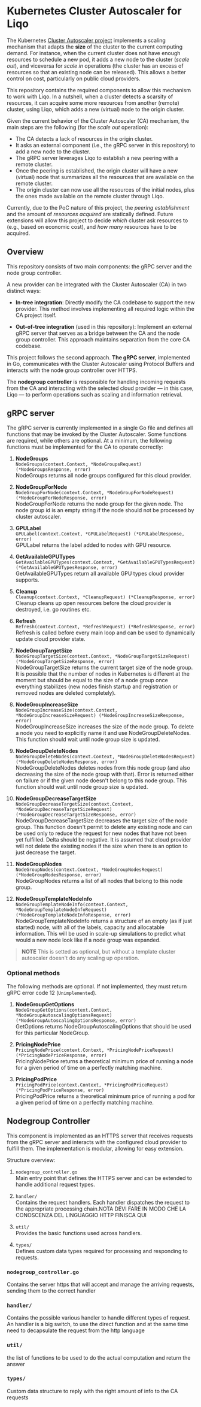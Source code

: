 # Kubernetes Cluster Autoscaler for Liqo

The Kubernetes [Cluster Autoscaler project](https://github.com/kubernetes/autoscaler/tree/master/cluster-autoscaler) implements a scaling mechanism that adapts the **size** of the cluster to the current computing demand.
For instance, when the current cluster does not have enough resources to schedule a new pod, it adds a new node to the cluster (_scale out_), and viceversa for _scale in_ operations (the cluster has an excess of resources so that an existing node can be released).
This allows a better control on cost, particularly on public cloud providers.

This repository contains the required components to allow this mechanism to work with Liqo.
In a nutshell, when a cluster detects a scarsity of resources, it can acquire some more resources from another (remote) cluster, using Liqo, which adds a new (virtual) node to the origin cluster.

Given the current behavior of the Cluster Autoscaler (CA) mechanism, the main steps are the following (for the _scale out_ operation):
- The CA detects a lack of resources in the origin cluster.
- It asks an external component (i.e., the gRPC server in this repository) to add a new node to the cluster.
- The gRPC server leverages Liqo to establish a new peering with a remote cluster.
- Once the peering is established, the origin cluster will have a new (virtual) node that summarizes all the resources that are available on the remote cluster.
- The origin cluster can now use all the resources of the initial nodes, plus the ones made available on the remote cluster through Liqo.

Currently, due to the PoC nature of this project, the _peering establishment_ and the amount of _resources acquired_ are statically defined.
Future extensions will allow this project to decide _which_ cluster ask resources to (e.g., based on economic cost), and _how many_ resources have to be acquired.


## Overview 
This repository consists of two main components: the gRPC server and the node group controller.

A new provider can be integrated with the Cluster Autoscaler (CA) in two distinct ways:

-  **In-tree integration**: Directly modify the CA codebase to support the new provider. This method involves implementing all required logic within the CA project itself.

-  **Out-of-tree integration** (used in this repository): Implement an external gRPC server that serves as a bridge between the CA and the node group controller. This approach maintains separation from the core CA codebase.

This project follows the second approach. **The gRPC server**, implemented in Go, communicates with the Cluster Autoscaler using Protocol Buffers and interacts with the node group controller over HTTPS.

The **nodegroup controller** is responsible for handling incoming requests from the CA and interacting with the selected cloud provider — in this case, Liqo — to perform operations such as scaling and information retrieval.

## gRPC server

The gRPC server is currently implemented in a single Go file and defines all functions that may be invoked by the Cluster Autoscaler. Some functions are required, while others are optional. At a minimum, the following functions must be implemented for the CA to operate correctly:

1. **NodeGroups**  
`NodeGroups(context.Context, *NodeGroupsRequest) (*NodeGroupsResponse, error)`  
NodeGroups returns all node groups configured for this cloud provider.

2. **NodeGroupForNode**  
`NodeGroupForNode(context.Context, *NodeGroupForNodeRequest) (*NodeGroupForNodeResponse, error)`  
NodeGroupForNode returns the node group for the given node. The node group id is an empty string if the node should not be processed by cluster autoscaler.

3. **GPULabel**  
`GPULabel(context.Context, *GPULabelRequest) (*GPULabelResponse, error)`  
GPULabel returns the label added to nodes with GPU resource.

4. **GetAvailableGPUTypes**  
`GetAvailableGPUTypes(context.Context, *GetAvailableGPUTypesRequest) (*GetAvailableGPUTypesResponse, error)`  
GetAvailableGPUTypes return all available GPU types cloud provider supports.

5. **Cleanup**  
`Cleanup(context.Context, *CleanupRequest) (*CleanupResponse, error)`  
Cleanup cleans up open resources before the cloud provider is destroyed, i.e. go routines etc.

6. **Refresh**  
`Refresh(context.Context, *RefreshRequest) (*RefreshResponse, error)`  
Refresh is called before every main loop and can be used to dynamically update cloud provider state.

7. **NodeGroupTargetSize**  
`NodeGroupTargetSize(context.Context, *NodeGroupTargetSizeRequest) (*NodeGroupTargetSizeResponse, error)`  
NodeGroupTargetSize returns the current target size of the node group. It is possible that the number of nodes in Kubernetes is different at the moment but should be equal to the size of a node group once everything stabilizes (new nodes finish startup and registration or removed nodes are deleted completely).

8. **NodeGroupIncreaseSize**  
`NodeGroupIncreaseSize(context.Context, *NodeGroupIncreaseSizeRequest) (*NodeGroupIncreaseSizeResponse, error)`  
NodeGroupIncreaseSize increases the size of the node group. To delete a node you need to explicitly name it and use NodeGroupDeleteNodes. This function should wait until node group size is updated.

9. **NodeGroupDeleteNodes**  
`NodeGroupDeleteNodes(context.Context, *NodeGroupDeleteNodesRequest) (*NodeGroupDeleteNodesResponse, error)`  
NodeGroupDeleteNodes deletes nodes from this node group (and also decreasing the size of the node group with that). Error is returned either on failure or if the given node doesn't belong to this node group. This function should wait until node group size is updated.

10. **NodeGroupDecreaseTargetSize**  
`NodeGroupDecreaseTargetSize(context.Context, *NodeGroupDecreaseTargetSizeRequest) (*NodeGroupDecreaseTargetSizeResponse, error)`
NodeGroupDecreaseTargetSize decreases the target size of the node group. This function doesn't permit to delete any existing node and can be used only to reduce the request for new nodes that have not been yet fulfilled. Delta should be negative. It is assumed that cloud provider will not delete the existing nodes if the size when there is an option to just decrease the target.

11. **NodeGroupNodes**  
`NodeGroupNodes(context.Context, *NodeGroupNodesRequest) (*NodeGroupNodesResponse, error)`  
NodeGroupNodes returns a list of all nodes that belong to this node group.

12. **NodeGroupTemplateNodeInfo**  
`NodeGroupTemplateNodeInfo(context.Context, *NodeGroupTemplateNodeInfoRequest) (*NodeGroupTemplateNodeInfoResponse, error)`  
NodeGroupTemplateNodeInfo returns a structure of an empty (as if just started) node, with all of the labels, capacity and allocatable information. This will be used in scale-up simulations to predict what would a new node look like if a node group was expanded.  
>**NOTE** This is setted as optional, but without a template cluster autoscaler doesn't do any scaling up operation.

### Optional methods

The following methods are optional. If not implemented, they must return gRPC error code 12 (`Unimplemented`).

1. **NodeGroupGetOptions**  
`NodeGroupGetOptions(context.Context, *NodeGroupAutoscalingOptionsRequest) (*NodeGroupAutoscalingOptionsResponse, error)`   
GetOptions returns NodeGroupAutoscalingOptions that should be used for this particular NodeGroup.

2. **PricingNodePrice**  
`PricingNodePrice(context.Context, *PricingNodePriceRequest) (*PricingNodePriceResponse, error)`  
PricingNodePrice returns a theoretical minimum price of running a node for a given period of time on a perfectly matching machine.

3. **PricingPodPrice**  
`PricingPodPrice(context.Context, *PricingPodPriceRequest) (*PricingPodPriceResponse, error)`  
PricingPodPrice returns a theoretical minimum price of running a pod for a given period of time on a perfectly matching machine.

## Nodegroup Controller

This component is implemented as an HTTPS server that receives requests from the gRPC server and interacts with the configured cloud provider to fulfill them. The implementation is modular, allowing for easy extension.

Structure overview:

1. `nodegroup_controller.go`   
Main entry point that defines the HTTPS server and can be extended to handle additional request types.

2. `handler/`   
Contains the request handlers. Each handler dispatches the request to the appropriate processing chain.NOTA DEVI FARE IN MODO CHE LA CONOSCENZA DEL LINGUAGGIO HTTP FINISCA QUI

3. `util/`   
Provides the basic functions used across handlers.

4. `types/`  
Defines custom data types required for processing and responding to requests.

### `nodegroup_controller.go`

Contains the server https that will accept and manage the arriving requests, sending them to the correct handler

### `handler/`

Contains the possible various handler to handle different types of request. An handler is a big switch, to use the direct function and at the same time need to decapsulate the request from the http language

### `util/`

the list of functions to be used to do the actual computation and return the answer

### `types/`

Custom data structure to reply with the right amount of info to the CA requests
